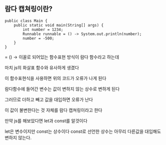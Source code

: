 ## 람다 캡쳐링이란?

```tsx
public class Main {
    public static void main(String[] args) {
        int number = 1234;
        Runnable runnable = () -> System.out.println(number);
        number = -500;
    }
}
```

= () → 이꼴로 되어있는 함수표현 방식이 람다 함수라고 하는데

마치 js의 화살표 함수와 유사하게 생겼다

이 함수표현식을 사용하면 위의 코드가 오류가 나게 된다

람다함수에 들어간 변수는 값이 변하지 않는 상수로 변하게 된다

그러므로 더하고 빼고 값을 대입하면 오류가 난다

이 값이 불변한다는 것 자체를 람다 캡쳐링이라고 한다

만약 js를 해보았다면 let과 const를 알것이다

let은 변수이지만 const는 상수이다 const로 선언한 상수는 아무리 다른값을 대입해도 변하지 않는다.